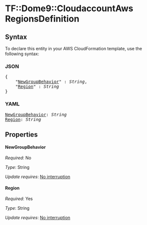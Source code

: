 # TF::Dome9::CloudaccountAws RegionsDefinition

## Syntax

To declare this entity in your AWS CloudFormation template, use the following syntax:

### JSON

<pre>
{
    "<a href="#newgroupbehavior" title="NewGroupBehavior">NewGroupBehavior</a>" : <i>String</i>,
    "<a href="#region" title="Region">Region</a>" : <i>String</i>
}
</pre>

### YAML

<pre>
<a href="#newgroupbehavior" title="NewGroupBehavior">NewGroupBehavior</a>: <i>String</i>
<a href="#region" title="Region">Region</a>: <i>String</i>
</pre>

## Properties

#### NewGroupBehavior

_Required_: No

_Type_: String

_Update requires_: [No interruption](https://docs.aws.amazon.com/AWSCloudFormation/latest/UserGuide/using-cfn-updating-stacks-update-behaviors.html#update-no-interrupt)

#### Region

_Required_: Yes

_Type_: String

_Update requires_: [No interruption](https://docs.aws.amazon.com/AWSCloudFormation/latest/UserGuide/using-cfn-updating-stacks-update-behaviors.html#update-no-interrupt)


